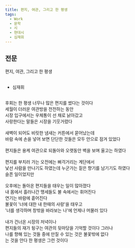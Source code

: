 ```yaml
---
title: 편지, 여관, 그리고 한 평생
tags:
  - Work
  - 문학
  - 시
  - 현대시
  - 심재휘
---
```


## 전문

편지, 여관, 그리고 한 평생<br>
<br>
- 심재휘<br>
<br>
후회는 한 평생 너무나 많은 편지를 썼다는 것이다<br>
세월이 더러운 여관방을 전전하는 동안<br>
시장 입구에서는 우체통이 선 채로 낡아갔고<br>
사랑한다는 말들은 시장을 기웃거렸다<br>
<br>
새벽이 되어도 비릿한 냄새는 커튼에서 묻어났는데<br>
바람 속에 손을 넣어 보면 단단한 것들은 모두 안으로 잠겨 있었다<br>
<br>
편지들은 용케 여관으로 되돌아와 오랫동안 벽을 보며 울고는 하였다<br>
<br>
편지를 부치러 가는 오전에는 삐걱거리는 계단에서<br>
낯선 사람을 만나기도 하였는데 누군가는 짙은 향기를 남기기도 하였다<br>
슬픈 일이었지만<br>
<br>
오후에는 돌아온 편지들을 태우는 일이 많아졌다<br>
내 몸에서 흘러나간 맹세들도 불 속에서는 휘어진다<br>
연기는 바람에 흩어진다<br>
불꽃이 '너에 대한 내 한때의 사랑'을 태우고<br>
'너를 생각하며 창밖을 바라보는 나'에 언제나 머물러 있다<br>
<br>
내가 건너온 시장의 저녁이나<br>
편지들의 재가 뒹구는 여관의 뒷마당을 기억할 것이다 그러나<br>
나를 향해 있는 것들 중에 만질 수 있는 것은 불꽃밖에 없다<br>
는 것을 안다 한 평생은 그런 것이다